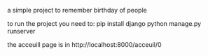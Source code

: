 a simple project to remember birthday of people

to run the project you need to:
pip install django
python manage.py runserver

the acceuill page is in http://localhost:8000/acceuil/0
